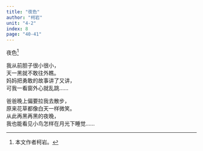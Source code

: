 ```yaml
---
title: "夜色"
author: "柯岩"
unit: "4-2"
index: 8
page: "40-41"
---
```


夜色[^1]

我从前胆子很小很小，  
天一黑就不敢往外瞧。  
妈妈把勇敢的故事讲了又讲，  
可我一看窗外心就乱跳……  

爸爸晚上偏要拉我去散步，  
原来花草都像白天一样微笑。  
从此再黑再黑的夜晚，  
我也能看见小鸟怎样在月光下睡觉……  

[^1]: 本文作者柯岩。
